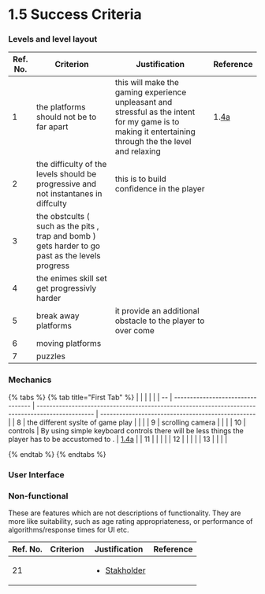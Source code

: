 # 1.5 Success Criteria

### Levels and level layout

| Ref. No. | Criterion                                                                                         | Justification                                                                                                                                              | Reference                                                               |
| -------- | ------------------------------------------------------------------------------------------------- | ---------------------------------------------------------------------------------------------------------------------------------------------------------- | ----------------------------------------------------------------------- |
| 1        | the platforms should not be to far apart                                                          | this will make the gaming  experience  unpleasant and stressful as the intent for my game is to making it entertaining through the the level and relaxing  | 1.[4a](1.4a-features-of-the-proposed-solution.md#levels-and-challenges) |
| 2        | the difficulty of the levels should be progressive and not instantanes in diffculty               | this is to build confidence in the player                                                                                                                  |                                                                         |
| 3        | the obstcults ( such as the pits , trap and bomb ) gets harder to go past as the levels progress  |                                                                                                                                                            |                                                                         |
| 4        | the enimes skill set get progressivly harder                                                      |                                                                                                                                                            |                                                                         |
| 5        | break away platforms                                                                              | it provide an additional obstacle to the player to over come                                                                                               |                                                                         |
| 6        | moving platforms                                                                                  |                                                                                                                                                            |                                                                         |
| 7        | puzzles                                                                                           |                                                                                                                                                            |                                                                         |

### Mechanics

{% tabs %}
{% tab title="First Tab" %}
|    |                                   |                                                                                                  |                                                   |
| -- | --------------------------------- | ------------------------------------------------------------------------------------------------ | ------------------------------------------------- |
| 8  | the different syslte of game play |                                                                                                  |                                                   |
| 9  | scrolling camera                  |                                                                                                  |                                                   |
| 10 | controls                          | By using simple keyboard controls there will be less things the player has to be accustomed to . | [1.4a](1.4a-features-of-the-proposed-solution.md) |
| 11 |                                   |                                                                                                  |                                                   |
| 12 |                                   |                                                                                                  |                                                   |
| 13 |                                   |                                                                                                  |                                                   |


{% endtab %}
{% endtabs %}







### User Interface







### Non-functional

These are features which are not descriptions of functionality. They are more like suitability, such as age rating appropriateness, or performance of algorithms/response times for UI etc.

| Ref. No. | Criterion | Justification                                                  | Reference |
| -------- | --------- | -------------------------------------------------------------- | --------- |
| 21       |           | <ul><li><a href="1.2-stakeholders.md">Stakholder</a></li></ul> |           |
